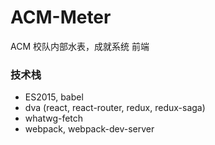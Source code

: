 # ACM-Meter
ACM 校队内部水表，成就系统 前端

### 技术栈
* ES2015, babel
* dva (react, react-router, redux, redux-saga)
* whatwg-fetch
* webpack, webpack-dev-server